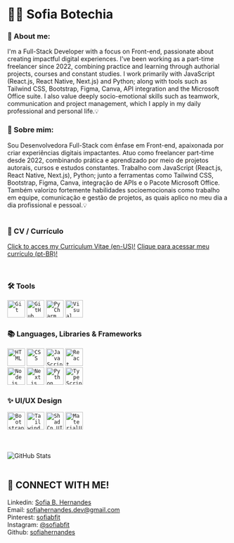 # 👩‍💻 Sofia Botechia  

### 🌼 About me:  
  I'm a Full-Stack Developer with a focus on Front-end, passionate about creating impactful digital experiences. I've been working as a part-time freelancer since 2022, combining practice and learning through authorial projects, courses and constant studies. I work primarily with JavaScript (React.js, React Native, Next.js) and Python; along with tools such as Tailwind CSS, Bootstrap, Figma, Canva, API integration and the Microsoft Office suite. I also value deeply socio-emotional skills such as teamwork, communication and project management, which I apply in my daily professional and personal life.💡

### 🌼 Sobre mim:  
  Sou Desenvolvedora Full-Stack com ênfase em Front-end, apaixonada por criar experiências digitais impactantes. Atuo como freelancer part-time desde 2022, combinando prática e aprendizado por meio de projetos autorais, cursos e estudos constantes. Trabalho com JavaScript (React.js, React Native, Next.js), Python; junto a ferramentas como Tailwind CSS, Bootstrap, Figma, Canva, integração de APIs e o Pacote  Microsoft Office. Também valorizo fortemente habilidades socioemocionais como trabalho em equipe, comunicação e gestão de projetos, as quais aplico no meu dia a dia profissional e pessoal.💡
<br>
<br>

### 💼 CV / Currículo
[Click to acces my Curriculum Vitae (en-US)!](https://drive.google.com/file/d/1lZKFrWIU_Vt-NJKalOAEqy8POVLb-NM0/view?usp=drivesdk)
[Clique para acessar meu currículo (pt-BR)!](https://drive.google.com/file/d/1sdw63s7P7mZFiPu11MJR898elMheCUIt/view?usp=drivesdk) <br>

<br>

### 🛠 Tools
<div align="left">
	<code><img width="40" src="https://raw.githubusercontent.com/marwin1991/profile-technology-icons/refs/heads/main/icons/git.png" alt="Git" title="Git"/></code>
  <code><img width="40" src="https://raw.githubusercontent.com/marwin1991/profile-technology-icons/refs/heads/main/icons/github.png" alt="GitHub" title="GitHub"/></code>
	<code><img width="40" src="https://raw.githubusercontent.com/marwin1991/profile-technology-icons/refs/heads/main/icons/pycharm.png" alt="PyCharm" title="PyCharm"/></code>
	<code><img width="40" src="https://raw.githubusercontent.com/marwin1991/profile-technology-icons/refs/heads/main/icons/visual_studio_code.png" alt="Visual Studio Code" title="Visual Studio Code"/></code>
</div>

### 📚 Languages, Libraries & Frameworks
<div align="left">
	<code><img width="40" src="https://raw.githubusercontent.com/marwin1991/profile-technology-icons/refs/heads/main/icons/html.png" alt="HTML" title="HTML"/></code>
	<code><img width="40" src="https://raw.githubusercontent.com/marwin1991/profile-technology-icons/refs/heads/main/icons/css.png" alt="CSS" title="CSS"/></code>
	<code><img width="40" src="https://raw.githubusercontent.com/marwin1991/profile-technology-icons/refs/heads/main/icons/javascript.png" alt="JavaScript" title="JavaScript"/></code>
	<code><img width="40" src="https://raw.githubusercontent.com/marwin1991/profile-technology-icons/refs/heads/main/icons/react.png" alt="React" title="React"/></code>
  <br>
	<code><img width="40" src="https://raw.githubusercontent.com/marwin1991/profile-technology-icons/refs/heads/main/icons/node_js.png" alt="Node.js" title="Node.js"/></code>
	<code><img width="40" src="https://raw.githubusercontent.com/marwin1991/profile-technology-icons/refs/heads/main/icons/next_js.png" alt="Next.js" title="Next.js"/></code>
	<code><img width="40" src="https://raw.githubusercontent.com/marwin1991/profile-technology-icons/refs/heads/main/icons/python.png" alt="Python" title="Python"/></code>
  <code><img width="40" src="https://raw.githubusercontent.com/marwin1991/profile-technology-icons/refs/heads/main/icons/typescript.png" alt="TypeScript" title="TypeScript"/></code>
</div>

### ✨️ UI/UX Design
<div align="left">
	<code><img width="40" src="https://raw.githubusercontent.com/marwin1991/profile-technology-icons/refs/heads/main/icons/bootstrap.png" alt="Bootstrap" title="Bootstrap"/></code>
	<code><img width="40" src="https://raw.githubusercontent.com/marwin1991/profile-technology-icons/refs/heads/main/icons/tailwind_css.png" alt="Tailwind CSS" title="Tailwind CSS"/></code>
	<code><img width="40" src="https://raw.githubusercontent.com/marwin1991/profile-technology-icons/refs/heads/main/icons/shadcn_ui.png" alt="ShadCn UI" title="ShadCn UI"/></code>
	<code><img width="40" src="https://raw.githubusercontent.com/marwin1991/profile-technology-icons/refs/heads/main/icons/material_ui.png" alt="MaterialUI" title="MaterialUI"/></code>
</div>

<br>
<br>

![GitHub Stats](https://github-readme-stats.vercel.app/api?username=sofiahernandes&theme=graywhite&show_icons=true)
<br>
<br>

## 📩 CONNECT WITH ME!
Linkedin: [Sofia B. Hernandes](https://www.linkedin.com/in/sofia-botechia-hernandes-4a5379349?utm_source=share&utm_campaign=share_via&utm_content=profile&utm_medium=android_app)    
Email: [sofiahernandes.dev@gmail.com](mailto:sofiahernandes.dev@gmail.com)   
Pinterest: [sofiabfit](https://pin.it/5gRW2R2bW)  
Instagram: [@sofiabfit](https://www.instagram.com/sofiabfit/)  
Github: [sofiahernandes](https://github.com/sofiahernandes)
